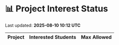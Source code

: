 # 📊 Project Interest Status

Last updated: **2025-08-10 10:12 UTC**

| Project | Interested Students | Max Allowed |
|---------|---------------------|-------------|
